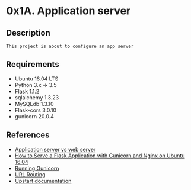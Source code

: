 # 0x1A. Application server
## Description
    This project is about to configure an app server
## Requirements
- Ubuntu 16.04 LTS
- Python 3.x => 3.5
- Flask 1.1.2
- sqlalchemy 1.3.23
- MySQLdb 1.3.10
- Flask-cors 3.0.10
- gunicorn 20.0.4
## References
- [Application server vs web server](https://www.nginx.com/resources/glossary/application-server-vs-web-server/)
- [How to Serve a Flask Application with Gunicorn and Nginx on Ubuntu 16.04](https://www.digitalocean.com/community/tutorials/how-to-serve-flask-applications-with-gunicorn-and-nginx-on-ubuntu-16-04)
- [Running Gunicorn](https://docs.gunicorn.org/en/latest/run.html)
- [URL Routing](https://werkzeug.palletsprojects.com/en/0.14.x/routing/)
- [Upstart documentation](http://upstart.ubuntu.com/cookbook/)
